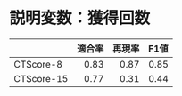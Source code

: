 # 説明変数：獲得回数
| | 適合率 | 再現率 | F1値 |
| :-- | --: | --: | --: |
| CTScore-8 | 0.83 | 0.87 | 0.85 |
| CTScore-15 | 0.77 | 0.31 | 0.44 |

